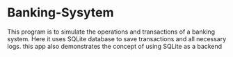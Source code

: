 # Banking-Sysytem
This program is to simulate the operations and transactions of a banking system. Here it uses SQLite database to save transactions and all necessary logs. this app also demonstrates the concept of using SQLite as a backend 
